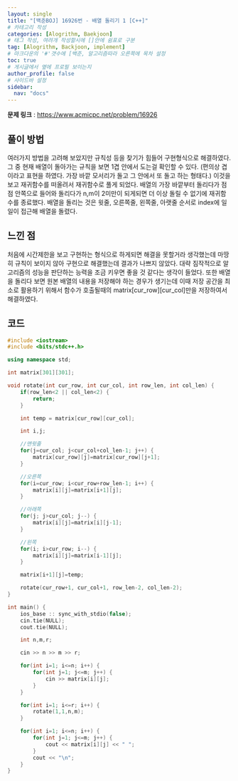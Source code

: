 ```yaml
---
layout: single
title: "[백준BOJ] 16926번 - 배열 돌리기 1 [C++]"
# 카테고리 작성
categories: [Alogrithm, Baekjoon]
# 태그 작성, 여려개 작성할시에 []안에 쉼표로 구분
tag: [Alogrithm, Backjoon, implement]
# 마크다운의 '#'갯수에 [백준, 알고리즘따라 오른쪽에 목차 설정
toc: true
# 게시글에서 옆에 프로필 보이는지
author_profile: false
# 사이드바 설정
sidebar:
  nav: "docs"
---
```


**문제 링크** : <https://www.acmicpc.net/problem/16926>

## 풀이 방법

여러가지 방법을 고려해 보았지만 규칙성 등을 찾기가 힘들어 구현형식으로 해결하였다.
그 중 현재 배열이 돌아가는 규칙을 보면 1겹 안에서 도는걸 확인할 수 있다.
(편의상 겹이라고 표현을 하였다. 가장 바깥 모서리가 돌고 그 안에서 또 돌고 하는 형태다.)
이것을 보고 재귀함수를 떠올려서 재귀함수로 풀게 되었다.
배열의 가장 바깥부터 돌리다가 점점 안쪽으로 들어와 돌리다가
n,m이 2미만이 되게되면 더 이상 돌릴 수 없기에 재귀함수를 종료했다.
배열을 돌리는 것은 윗줄, 오른쪽줄, 왼쪽줄, 아랫줄 순서로 index에 일일이 접근해 배열을 돌렸다.

## 느낀 점

처음에 시간제한을 보고 구현하는 형식으로 하게되면 해결을 못할거라 생각했는데
마땅히 규칙이 보이지 않아 구현으로 해결했는데 결과가 나쁘지 않았다.
대략 짐작적으로 알고리즘의 성능을 판단하는 능력을 조금 키우면 좋을 것 같다는 생각이 들었다.
또한 배열을 돌리다 보면 원본 배열의 내용을 저장해야 하는 경우가 생기는데
이때 저장 공간을 최소로 활용하기 위해서 함수가 호출될때의 matrix\[cur_row]\[cur_col]만을 저장하여서 해결하였다.

## 코드

```c++
#include <iostream>
#include <bits/stdc++.h>

using namespace std;

int matrix[301][301];

void rotate(int cur_row, int cur_col, int row_len, int col_len) {
	if(row_len<2 || col_len<2) {
		return;
	}

	int temp = matrix[cur_row][cur_col];

	int i,j;

	//맨윗줄
	for(j=cur_col; j<cur_col+col_len-1; j++) {
		matrix[cur_row][j]=matrix[cur_row][j+1];
	}

	//오른쪽
	for(i=cur_row; i<cur_row+row_len-1; i++) {
		matrix[i][j]=matrix[i+1][j];
	}

	//아래쪽
	for(j; j>cur_col; j--) {
		matrix[i][j]=matrix[i][j-1];
	}

	//왼쪽
	for(i; i>cur_row; i--) {
		matrix[i][j]=matrix[i-1][j];
	}

	matrix[i+1][j]=temp;

	rotate(cur_row+1, cur_col+1, row_len-2, col_len-2);
}

int main() {
	ios_base :: sync_with_stdio(false);
	cin.tie(NULL);
	cout.tie(NULL);

	int n,m,r;

	cin >> n >> m >> r;

	for(int i=1; i<=n; i++) {
		for(int j=1; j<=m; j++) {
			cin >> matrix[i][j];
		}
	}

	for(int i=1; i<=r; i++) {
		rotate(1,1,n,m);
	}

	for(int i=1; i<=n; i++) {
		for(int j=1; j<=m; j++) {
			cout << matrix[i][j] << " ";
		}
		cout << "\n";
	}
}
```

